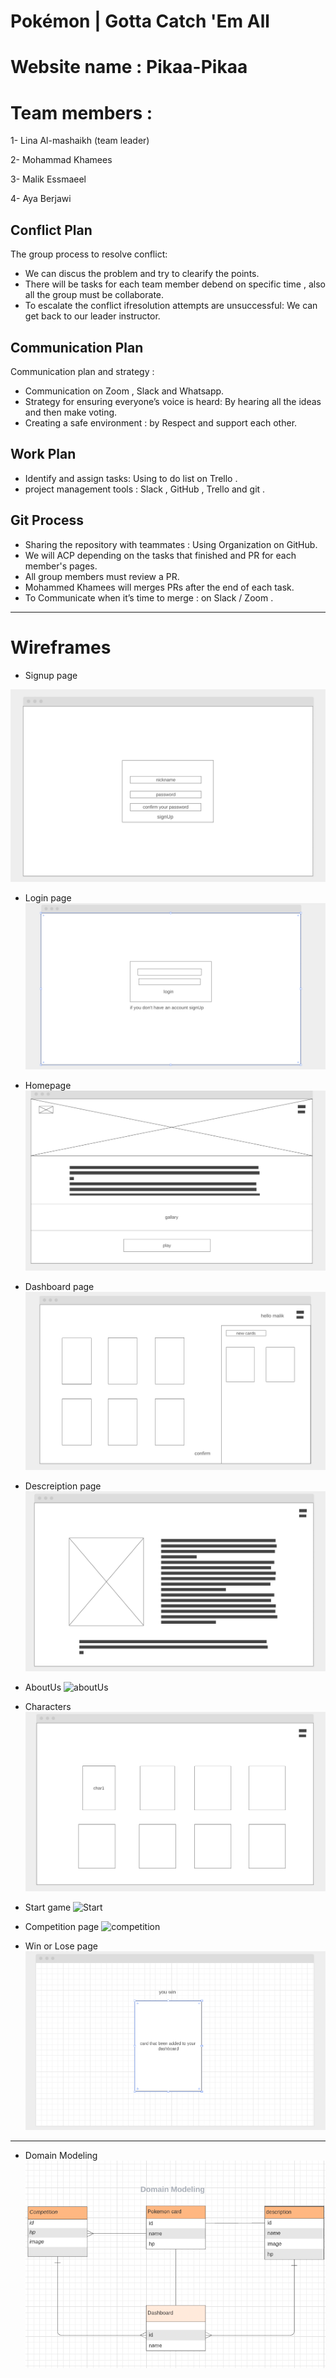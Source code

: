 # Pokémon   |   Gotta Catch 'Em All 

# Website name :  Pikaa-Pikaa

# Team members :
 1- Lina Al-mashaikh (team leader)
 
 2- Mohammad Khamees 
 
 3- Malik Essmaeel
 
 4- Aya Berjawi 

## Conflict Plan

The group process to resolve conflict:
- We can discus the problem and try to clearify the points.
- There will be tasks for each team member debend on specific time , also all the group must be collaborate.
- To escalate the conflict ifresolution attempts are unsuccessful: We can get back to our leader instructor.

## Communication Plan

Communication plan and strategy :
- Communication on Zoom , Slack and Whatsapp.
- Strategy for ensuring everyone’s voice is heard: By hearing all the ideas and then make voting.  
- Creating a safe environment : by Respect and support each other.

## Work Plan

- Identify and assign tasks: Using to do list on Trello .
- project management tools : Slack , GitHub , Trello and git .

## Git Process

- Sharing the repository with teammates : Using Organization on GitHub.
- We will ACP depending on the tasks that finished and PR for each member's pages.
- All group members must review a PR.
- Mohammed Khamees will merges PRs after the end of each task.
- To Communicate when it’s time to merge : on Slack / Zoom .

********************************

# Wireframes 

- Signup page

![Signup](wireframe/signUp.png)

- Login page
![Login](wireframe/login.png)

- Homepage
![homepage](wireframe/homepage.png)

- Dashboard page
![Dashboard](wireframe/dashboardpage.png)

- Descreiption page
![Descreiption](wireframe/descreiptionpage.png)

- AboutUs
![aboutUs](wireframe/aboutUs.png=25x25)

- Characters
![characters](wireframe/characterspage.png)

- Start game
![Start](whoisgonnastartpage.png)

- Competition page
![competition](competitionpage.png)

- Win or Lose page
![winorlose](wireframe/winorlosepage.png)

********************************

- Domain Modeling
![Domain](wireframe/domain.png)

